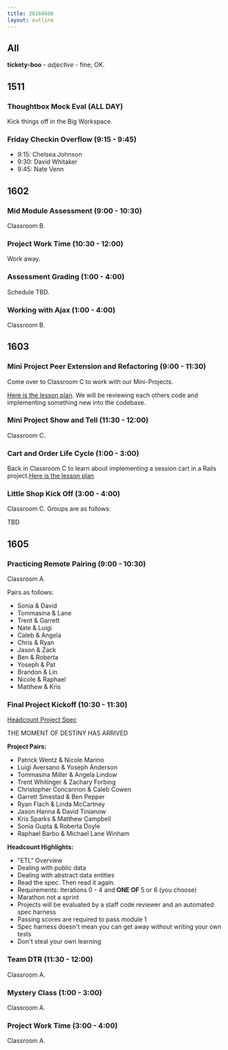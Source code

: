 ```yaml
---
title: 20160606
layout: outline
---
```


## All

**tickety-boo** - _adjective_ - fine; OK.

## 1511

### Thoughtbox Mock Eval (ALL DAY)

Kick things off in the Big Workspace.

### Friday Checkin Overflow (9:15 - 9:45)

* 9:15: Chelsea Johnson
* 9:30: David Whitaker
* 9:45: Nate Venn

## 1602

### Mid Module Assessment (9:00 - 10:30)

Classroom B.

### Project Work Time (10:30 - 12:00)

Work away.

### Assessment Grading (1:00 - 4:00)

Schedule TBD.

### Working with Ajax (1:00 - 4:00)

Classroom B.


## 1603

### Mini Project Peer Extension and Refactoring (9:00 - 11:30)

Come over to Classroom C to work with our Mini-Projects.

[Here is the lesson plan](https://github.com/turingschool/lesson_plans/blob/master/ruby_02-web_applications_with_ruby/mini-project-gem-implementation.md). We will be reviewing each others code and implementing something new into the codebase.

### Mini Project Show and Tell (11:30 - 12:00)

Classroom C.

### Cart and Order Life Cycle (1:00 - 3:00)

Back in Classroom C to learn about implementing a session cart in a Rails project.[Here is the lesson plan](https://github.com/turingschool/lesson_plans/blob/master/ruby_02-web_applications_with_ruby/cart_implementation.markdown)

### Little Shop Kick Off (3:00 - 4:00)

Classroom C. Groups are as follows:

TBD

## 1605

### Practicing Remote Pairing (9:00 - 10:30)

Classroom A.

Pairs as follows:
* Sonia & David
* Tommasina & Lane
* Trent & Garrett
* Nate & Luigi
* Caleb & Angela
* Chris & Ryan
* Jason & Zack
* Ben & Roberta
* Yoseph & Pat
* Brandon & Lin
* Nicole & Raphael
* Matthew & Kris

### Final Project Kickoff (10:30 - 11:30)

[Headcount Project Spec](https://github.com/turingschool/curriculum/blob/master/source/projects/headcount.markdown)

THE MOMENT OF DESTINY HAS ARRIVED

**Project Pairs:**

* Patrick Wentz & Nicole Marino
* Luigi Aversano & Yoseph Anderson
* Tommasina Miller & Angela Lindow
* Trent Whitinger & Zachary Forbing
* Christopher Concannon & Caleb Cowen
* Garrett Smestad & Ben Pepper
* Ryan Flach & Linda McCartney
* Jason Hanna & David Tinianow
* Kris Sparks & Matthew Campbell
* Sonia Gupta & Roberta Doyle
* Raphael Barbo & Michael Lane Winham

**Headcount Highlights:**

* "ETL" Overview
* Dealing with public data
* Dealing with abstract data entities
* Read the spec. Then read it again.
* Requirements: Iterations 0 - 4 and **ONE OF** 5 or 6 (you choose)
* Marathon not a sprint
* Projects will be evaluated by a staff code reviewer and an automated spec harness
* Passing scores are required to pass module 1
* Spec harness doesn't mean you can get away without writing your own tests
* Don't steal your own learning

### Team DTR (11:30 - 12:00)

Classroom A.

### Mystery Class (1:00 - 3:00)

Classroom A.

### Project Work Time (3:00 - 4:00)

Classroom A.
